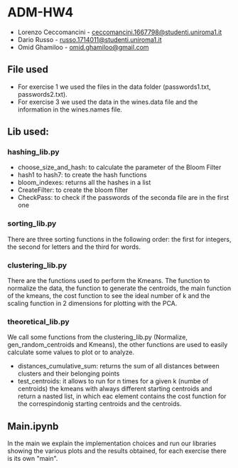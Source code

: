 # ADM-HW4

- Lorenzo Ceccomancini - ceccomancini.1667798@studenti.uniroma1.it
- Dario Russo - russo.1714011@studenti.uniroma1.it
- Omid Ghamiloo - omid.ghamiloo@gmail.com


## File used

- For exercise 1 we used the files in the data folder (passwords1.txt, passwords2.txt).
- For exercise 3 we used the data in the wines.data file and the information in the wines.names file.

## Lib used:

### hashing_lib.py

- choose_size_and_hash: to calculate the parameter of the Bloom Filter
- hash1 to hash7: to create the hash functions
- bloom_indexes: returns all the hashes in a list
- CreateFilter: to create the bloom filter
- CheckPass: to check if the passwords of the seconda file are in the first one

### sorting_lib.py
There are three sorting functions in the following order: the first for integers, the second for letters and the third for words.

### clustering_lib.py
There are the functions used to perform the Kmeans.
The function to normalize the data, the function to generate the centroids, the main function of the kmeans,
the cost function to see the ideal number of k and the scaling function in 2 dimensions for plotting with the PCA.

### theoretical_lib.py
We call some functions from the clustering_lib.py (Normalize, gen_random_centroids and Kmeans), the other functions are used to easily calculate some values to plot or to analyze.

- distances_cumulative_sum: returns the sum of all distances between clusters and their belonging points
- test_centroids: it allows to run for n times for a given k (numbe of centroids) the kmeans with always different starting centroids and return a nasted list, in which eac element contains the cost function for the correspindonig starting centroids and the centroids.

## Main.ipynb
In the main we explain the implementation choices and run our libraries showing the various plots and the results obtained, for each exercise there is its own "main".
